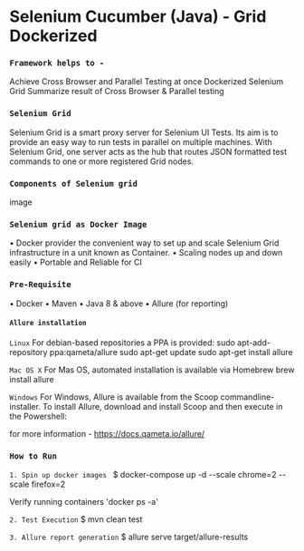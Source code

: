 # Selenium Cucumber (Java) - Grid Dockerized

### `Framework helps to -`
Achieve Cross Browser and Parallel Testing at once
Dockerized Selenium Grid
Summarize result of Cross Browser & Parallel testing

### `Selenium Grid`
Selenium Grid is a smart proxy server for Selenium UI Tests. Its aim is to provide an easy way to run tests in parallel on multiple machines.
With Selenium Grid, one server acts as the hub that routes JSON formatted test commands to one or more registered Grid nodes.

### `Components of Selenium grid`
image

### `Selenium grid as Docker Image`
•	Docker provider the convenient way to set up and scale Selenium Grid infrastructure in a unit known as Container. 
•	Scaling nodes up and down easily
•	Portable and Reliable for CI

### `Pre-Requisite`
• Docker
• Maven
• Java 8 & above
• Allure (for reporting)

#### `Allure installation`

`Linux`
For debian-based repositories a PPA is provided:
sudo apt-add-repository ppa:qameta/allure
sudo apt-get update 
sudo apt-get install allure

`Mac OS X`
For Mas OS, automated installation is available via Homebrew
brew install allure

`Windows`
For Windows, Allure is available from the Scoop commandline-installer.
To install Allure, download and install Scoop and then execute in the Powershell:

for more information - https://docs.qameta.io/allure/

### `How to Run`

`1. Spin up docker images `
$ docker-compose up -d --scale chrome=2 --scale firefox=2

Verify running containers 'docker ps -a'

`2. Test Execution`
$ mvn clean test

`3. Allure report generation`
$ allure serve target/allure-results


